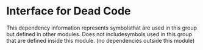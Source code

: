 
# Interface for Dead Code
This dependency information represents symbolsthat are used in this group but defined in other modules.  Does not includesymbols used in this group that are defined inside this module.
(no dependencies outside this module)
